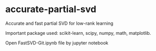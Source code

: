 # accurate-partial-svd

Accurate and fast partial SVD for  low-rank learning

Important package used:
scikit-learn,
scipy,
numpy,
math,
matplotlib.

Open FastSVD-Git.ipynb file by jupyter notebook 
